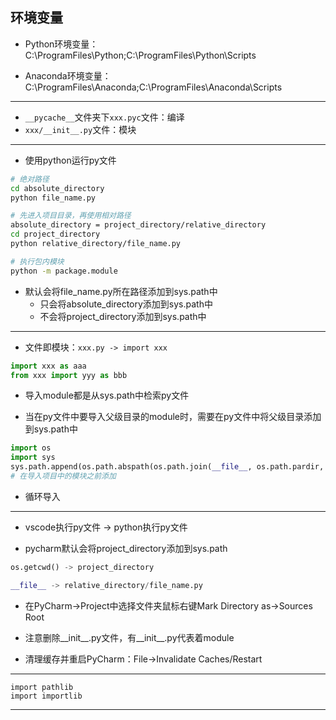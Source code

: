




## 环境变量
- Python环境变量：
C:\ProgramFiles\Python\;C:\ProgramFiles\Python\Scripts

- Anaconda环境变量：
C:\ProgramFiles\Anaconda;C:\ProgramFiles\Anaconda\Scripts


---


- `__pycache__`文件夹下`xxx.pyc`文件：编译
- `xxx/__init__.py`文件：模块





---



- 使用python运行py文件
```sh
# 绝对路径
cd absolute_directory
python file_name.py

# 先进入项目目录，再使用相对路径
absolute_directory = project_directory/relative_directory
cd project_directory
python relative_directory/file_name.py
```


```sh
# 执行包内模块
python -m package.module

```

- 默认会将file_name.py所在路径添加到sys.path中
    - 只会将absolute_directory添加到sys.path中
    - 不会将project_directory添加到sys.path中

---
- 文件即模块：`xxx.py -> import xxx`
```py
import xxx as aaa
from xxx import yyy as bbb
```
- 导入module都是从sys.path中检索py文件

- 当在py文件中要导入父级目录的module时，需要在py文件中将父级目录添加到sys.path中

```py
import os
import sys
sys.path.append(os.path.abspath(os.path.join(__file__, os.path.pardir, os.path.pardir)))
# 在导入项目中的模块之前添加
```


- 循环导入

---
- vscode执行py文件 -> python执行py文件

- pycharm默认会将project_directory添加到sys.path
```py
os.getcwd() -> project_directory

__file__ -> relative_directory/file_name.py
```

- 在PyCharm->Project中选择文件夹鼠标右键Mark Directory as->Sources Root
- 注意删除__init__.py文件，有__init__.py代表着module


- 清理缓存并重启PyCharm：File->Invalidate Caches/Restart

---
```
import pathlib
import importlib
```
---

